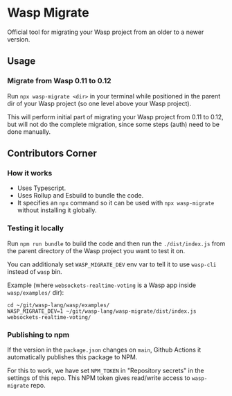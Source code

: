 # Wasp Migrate

Official tool for migrating your Wasp project from an older to a newer version.

## Usage

### Migrate from Wasp 0.11 to 0.12

Run `npx wasp-migrate <dir>` in your terminal while positioned in the parent dir of your Wasp project (so one level above your Wasp project).

This will perform initial part of migrating your Wasp project from 0.11 to 0.12, but will not do the complete migration, since some steps (auth) need to be done manually.

## Contributors Corner

### How it works

- Uses Typescript.
- Uses Rollup and Esbuild to bundle the code.
- It specifies an `npx` command so it can be used with `npx wasp-migrate` without installing it globally.

### Testing it locally

Run `npm run bundle` to build the code and then run the `./dist/index.js` from the parent directory of the Wasp project you want to test it on.

You can additionaly set `WASP_MIGRATE_DEV` env var to tell it to use `wasp-cli` instead of `wasp` bin.

Example (where `websockets-realtime-voting` is a Wasp app inside `wasp/examples/` dir):
```
cd ~/git/wasp-lang/wasp/examples/
WASP_MIGRATE_DEV=1 ~/git/wasp-lang/wasp-migrate/dist/index.js websockets-realtime-voting/
```

### Publishing to npm

If the version in the `package.json` changes on `main`, Github Actions it automatically publishes this package to NPM.

For this to work, we have set `NPM_TOKEN` in "Repository secrets" in the settings of this repo. This NPM token gives read/write access to `wasp-migrate` repo.
